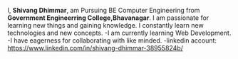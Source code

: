 
I, **Shivang Dhimmar**, am Pursuing BE Computer Engineering from **Government Engineerring College,Bhavanagar**. I am passionate for learning new things and gaining knowledge. I constantly learn new technologies and new concepts.
-I am currently learning Web Development. 
-I have eagerness for collaborating with like minded.
-linkedin account: https://www.linkedin.com/in/shivang-dhimmar-38955824b/


